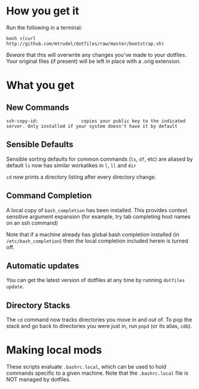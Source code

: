 # How you get it

Run the following in a terminal:

    bash <(curl http://github.com/mtrudel/dotfiles/raw/master/bootstrap.sh)

*Beware* that this will overwrite any changes you've made to your dotfiles. 
Your original files (if present) will be left in place with a .orig extension.
 
# What you get

## New Commands

    ssh-copy-id:				copies your public key to the indicated server. Only installed if your system doesn't have it by default

## Sensible Defaults

Sensible sorting defaults for common commands (`ls`, `df`, etc) are aliased by default
`ls` now has similar workalikes in `l`, `ll` and `dir`

`cd` now prints a directory listing after every directory change. 

## Command Completion

A local copy of `bash_completion` has been installed. This provides context sensitive argument expansion (for example, try tab completing host names on an ssh command)

Note that if a machine already has global bash completion installed (in `/etc/bash_completion`) then the local completion included herein is turned off.

## Automatic updates

You can get the latest version of dotfiles at any time by running `dotfiles update`. 

## Directory Stacks

The `cd` command now tracks directories you move in and out of. To pop the stack and go back to directories you were just in, run `popd` (or its alias, `cdb`). 

# Making local mods
These scripts evaluate `.bashrc.local`, which can be used to hold commands 
specific to a given machine. Note that the `.bashrc.local` file is NOT managed
by dotfiles.
